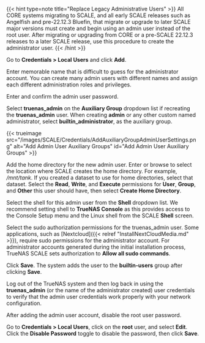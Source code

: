 &NewLine;

{{< hint type=note title="Replace Legacy Administrative Users" >}}
All CORE systems migrating to SCALE, and all early SCALE releases such as Angelfish and pre-22.12.3 Bluefin, that migrate or upgrade to later SCALE major versions must create and begin using an admin user instead of the root user.
After migrating or upgrading from CORE or a pre-SCALE 22.12.3 releases to a later SCALE release, use this procedure to create the administrator user.
{{< /hint >}}

Go to **Credentials > Local Users** and click **Add**.

Enter memorable name that is difficult to guess for the administrator account.
You can create many admin users with different names and assign each different administration roles and privileges.

Enter and confirm the admin user password.

Select **truenas_admin** on the **Auxiliary Group** dropdown list if recreating the **truenas_admin** user.
When creating **admin** or any other custom named administrator, select **builtin_administrator**,  as the auxiliary group.

{{< trueimage src="/images/SCALE/Credentials/AddAuxiliaryGroupAdminUserSettings.png" alt="Add Admin User Auxiliary Groups" id="Add Admin User Auxiliary Groups" >}}

Add the home directory for the new admin user. 
Enter or browse to select the location where SCALE creates the home directory.
For example, */mnt/tank*. If you created a dataset to use for home directories, select that dataset.
Select the **Read**, **Write**, and **Execute** permissions for **User**, **Group**, and **Other** this user should have, then select **Create Home Directory**.

Select the shell for this admin user from the **Shell** dropdown list.
We recommend setting shell to **TrueNAS Console** as this provides access to the Console Setup menu and the Linux shell from the SCALE **Shell** screen.

Select the sudo authorization permissions for the truenas_admin user.
Some applications, such as [Nextcloud]({{< relref "InstallNextCloudMedia.md" >}}), require sudo permissions for the administrator account.
For administrator accounts generated during the initial installation process, TrueNAS SCALE sets authorization to **Allow all sudo commands**.

Click **Save**.
The system adds the user to the **builtin-users** group after clicking **Save**.

Log out of the TrueNAS system and then log back in using the **truenas_admin** (or the name of the administrator created) user credentials to verify that the admin user credentials work properly with your network configuration.

After adding the admin user account, disable the root user password.

Go to **Credentials > Local Users**, click on the **root** user, and select **Edit**.
Click the **Disable Password** toggle to disable the password, then click **Save**.
